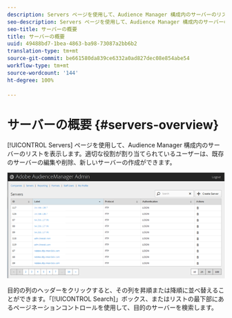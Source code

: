 ```yaml
---
description: Servers ページを使用して、Audience Manager 構成内のサーバーのリストを表示します。適切な役割が割り当てられているユーザーは、既存のサーバーの編集や削除、新しいサーバーの作成ができます。
seo-description: Servers ページを使用して、Audience Manager 構成内のサーバーのリストを表示します。適切な役割が割り当てられているユーザーは、既存のサーバーの編集や削除、新しいサーバーの作成ができます。
seo-title: サーバーの概要
title: サーバーの概要
uuid: 49488bd7-1bea-4863-ba98-73087a2bb6b2
translation-type: tm+mt
source-git-commit: be661580da839ce6332a0ad827dec08e854abe54
workflow-type: tm+mt
source-wordcount: '144'
ht-degree: 100%

---
```



# サーバーの概要 {#servers-overview}

[!UICONTROL Servers] ページを使用して、Audience Manager 構成内のサーバーのリストを表示します。適切な役割が割り当てられているユーザーは、既存のサーバーの編集や削除、新しいサーバーの作成ができます。

<!-- c_servers.xml -->

![](assets/servers.png)

目的の列のヘッダーをクリックすると、その列を昇順または降順に並べ替えることができます。「[!UICONTROL Search]」ボックス、またはリストの最下部にあるページネーションコントロールを使用して、目的のサーバーを検索します。